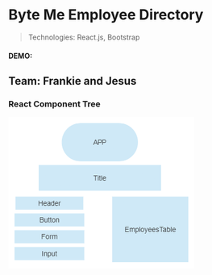 # Byte Me Employee Directory

> Technologies: React.js, Bootstrap

#### DEMO:

## Team: Frankie and Jesus

### React Component Tree

![react_component_tree](/react_component_tree.jpg)

